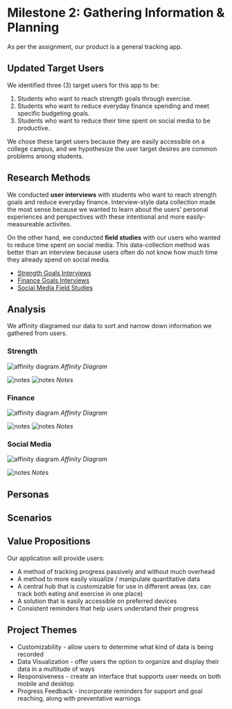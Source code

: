 # Milestone 2: Gathering Information & Planning
As per the assignment, our product is a general tracking app. 

## Updated Target Users
We identified three (3) target users for this app to be:
1. Students who want to reach strength goals through exercise.
2. Students who want to reduce everyday finance spending and meet specific budgeting goals.
3. Students who want to reduce their time spent on social media to be productive.

We chose these target users because they are easily accessible on a college campus, and we hypothesize the user target desires are common problems among students.


## Research Methods

We conducted **user interviews** with students who want to reach strength goals and reduce everyday finance. Interview-style data collection made the most sense because we wanted to learn about the users' personal experiences and perspectives with these intentional and more easily-measureable activites. 

On the other hand, we conducted **field studies** with our users who wanted to reduce time spent on social media. This data-collection method was better than an interview because users often do not know how much time they already spend on social media. 

* [Strength Goals Interviews](interviews/fitness.md)
* [Finance Goals Interviews](interviews/finance.md)
* [Social Media Field Studies](interviews/socialmedia.md)


## Analysis
We affinity diagramed our data to sort and narrow down information we gathered from users. 

### Strength 
![affinity diagram](images/fitness-ad.jpg)
*Affinity Diagram*

![notes](images/fitness-notes.jpg)
![notes](images/fitness-notes2.jpg)
*Notes*

### Finance 
![affinity diagram](images/finance-ad.jpg)
*Affinity Diagram*

![notes](images/finance-notes.jpg)
![notes](images/finance-notes2.jpg)
*Notes*

### Social Media 
![affinity diagram](images/sm-ad.jpg)
*Affinity Diagram*

![notes](images/sm-notes.jpg)
*Notes*


## Personas

## Scenarios

## Value Propositions
Our application will provide users: 
* A method of tracking progress passively and without much overhead
* A method to more easily visualize / manipulate quantitative data
* A central hub that is customizable for use in different areas (ex. can track both eating and exercise in one place)
* A solution that is easily accessible on preferred devices 
* Consistent reminders that help users understand their progress


## Project Themes
* Customizability - allow users to determine what kind of data is being recorded
* Data Visualization - offer users the option to organize and display their data in a multitude of ways
* Responsiveness - create an interface that supports user needs on both mobile and desktop
* Progress Feedback - incorporate reminders for support and goal reaching, along with preventative warnings



